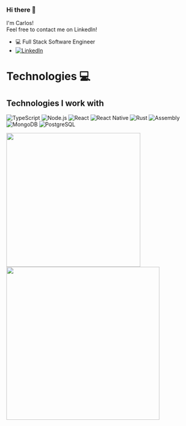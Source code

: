 ### Hi there 👋
I'm Carlos! <br>
Feel free to contact me on LinkedIn!

- 💻 Full Stack Software Engineer
- <a href="https://www.linkedin.com/in/carlos-eduardo-da-silva-420411116/"><img src="https://img.shields.io/badge/LinkedIn-%230077B5.svg?&style=flat-square&logo=linkedin&logoColor=white" alt="LinkedIn"></a>
 
 # Technologies 💻

## Technologies I work with

![TypeScript](https://img.shields.io/badge/-TypeScript-3178C6?style=flat-square&logo=typescript&logoColor=white)
![Node.js](https://img.shields.io/badge/-Node.js-339933?style=flat-square&logo=node.js&logoColor=white)
![React](https://img.shields.io/badge/-React-61DAFB?style=flat-square&logo=react&logoColor=black)
![React Native](https://img.shields.io/badge/-React_Native-61DAFB?style=flat-square&logo=react&logoColor=black)
![Rust](https://img.shields.io/badge/-Rust-000000?style=flat-square&logo=rust&logoColor=white)
![Assembly](https://img.shields.io/badge/-Assembly-007ACC?style=flat-square&logo=assemblyscript&logoColor=white)
![MongoDB](https://img.shields.io/badge/-MongoDB-47A248?style=flat-square&logo=mongodb&logoColor=white)
![PostgreSQL](https://img.shields.io/badge/-PostgreSQL-336791?style=flat-square&logo=postgresql&logoColor=white)

 
 <img align="left"  width="350px" src="https://github-readme-stats.vercel.app/api/top-langs/?username=CeduardoSilva&layout=compact&theme=vision-friendly-dark" />
 <img align="left" width="400px" src="https://github-readme-stats.vercel.app/api?username=CeduardoSilva&show_icons=true,css&layout=compact&theme=vision-friendly-dark" />
<!--
**CeduardoSilva/CeduardoSilva** is a ✨ _special_ ✨ repository because its `README.md` (this file) appears on your GitHub profile.

Here are some ideas to get you started:

- 🔭 I’m currently working on ...
- 🌱 I’m currently learning ...
- 👯 I’m looking to collaborate on ...
- 🤔 I’m looking for help with ...
- 💬 Ask me about ...
- 📫 How to reach me: ...
- 😄 Pronouns: ...
- ⚡ Fun fact: ...
-->
